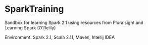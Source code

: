 # SparkTraining
Sandbox for learning Spark 2.1 using resources from Pluralsight and Learning Spark (O'Reilly)

Environment: Spark 2.1, Scala 2.11, Maven, Intellij IDEA
